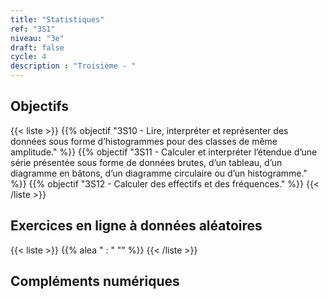 ```yaml
---
title: "Statistiques"
ref: "3S1"
niveau: "3e"
draft: false
cycle: 4
description : "Troisième - "
---
```



<h2 class="ui horizontal divider header">Objectifs</h2>

{{< liste >}}
	{{% objectif "3S10 - Lire, interpréter et représenter des données sous forme d’histogrammes pour des classes de même amplitude." %}}
	{{% objectif "3S11 - Calculer et interpréter l’étendue d’une série présentée sous forme de données brutes, d’un tableau, d’un diagramme en bâtons, d’un diagramme circulaire ou d’un histogramme." %}}
	{{% objectif "3S12 - Calculer des effectifs et des fréquences." %}}
{{< /liste >}}


<!-- 
<div class="ui hidden divider"></div>
<div class="ui hidden divider"></div>

<h2 class="ui horizontal divider header">Fiches d'exercices</h2>

{{< liste >}}
	{{% pdf "Mise en route C1 : Calculs" 6C1 %}}
	
{{< /liste >}} -->



<div class="ui hidden divider"></div>
<div class="ui hidden divider"></div>

<h2 class="ui horizontal divider header">Exercices en ligne à données aléatoires</h2>

{{< liste >}}
	{{% alea " : " "" %}}
{{< /liste >}}

<div class="ui hidden divider"></div>
<div class="ui hidden divider"></div>

<h2 class="ui horizontal divider header">Compléments numériques</h2>

<!-- {{< liste >}}
	{{% youtube "N10 : Le système de numération décimal (vidéo de Jean-Yves Labouche)" "UudfsVP17Jk" %}}
	{{% youtube "N12 : Multiplier un entier par 100 (vidéo de Christophe Bringard)" "LR_ZwBNZVmg" %}}
	{{% url "N12 : Glisse-nombre - Multiplier ou diviser par 10, 100 ou 1 000 (outil développé par Arnaud Durand)" "https://mathix.org/glisse-nombre/index.html" %}}
	{{% url "Polypad (manipuler les fractions)" "https://mathigon.org/polypad" %}}
{{< /liste >}} -->



<div class="ui hidden divider"></div>
<div class="ui hidden divider"></div>

<!-- <h2 class="ui horizontal divider header">Corrections</h2>

{{< liste >}}
	{{% pdf-corr " : " 6N1 %}}
	
{{< /liste >}} -->
